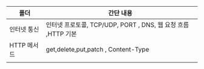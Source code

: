 | 폴더        | 간단 내용                                                     |
| ----------- | ------------------------------------------------------------- |
| 인터넷 통신 | 인터넷 프로토콜, TCP/UDP, PORT , DNS, 웹 요청 흐름 ,HTTP 기본 |
| HTTP 메서드 | get,delete,put,patch , Content-Type                           |
|             |                                                               |

